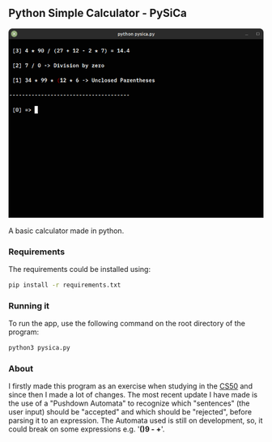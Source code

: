## Python Simple Calculator - PySiCa

<img src="images/pysica.png">


A basic calculator made in python.

### Requirements
The requirements could be installed using:

```bash
pip install -r requirements.txt
```

### Running it
To run the app, use the following command on the root directory of the program:
```bash
python3 pysica.py
```

<!--TODO: add usage, and how it works-->

### About

I firstly made this program as an exercise when studying in the [CS50](https://www.edx.org/course/introduction-computer-science-harvardx-cs50x) and since then I made a lot of changes.
The most recent update I have made is the use of a "Pushdown Automata" to recognize which "sentences" (the user input) should be "accepted" and which should be "rejected", before parsing it to an expression. The Automata used is still on development, so, it could break on some expressions e.g. '**()9 - +**'.
